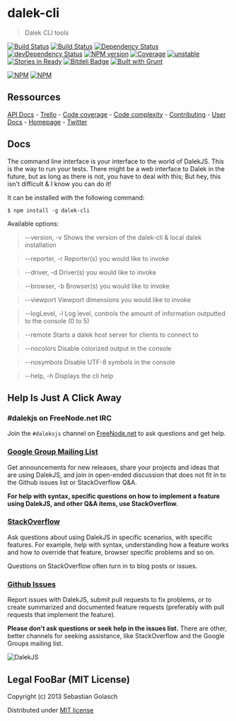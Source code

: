 dalek-cli
=========

> Dalek CLI tools

[![Build Status](https://travis-ci.org/dalekjs/dalek-cli.png)](https://travis-ci.org/dalekjs/dalek-cli)
[![Build Status](https://drone.io/github.com/dalekjs/dalek-cli/status.png)](https://drone.io/github.com/dalekjs/dalek-cli/latest)
[![Dependency Status](https://david-dm.org/dalekjs/dalek-cli.png)](https://david-dm.org/dalekjs/dalek-cli)
[![devDependency Status](https://david-dm.org/dalekjs/dalek-cli/dev-status.png)](https://david-dm.org/dalekjs/dalek-cli#info=devDependencies)
[![NPM version](https://badge.fury.io/js/dalek-cli.png)](http://badge.fury.io/js/dalek-cli)
[![Coverage](http://dalekjs.com/package/dalek-cli/master/coverage/coverage.png)](http://dalekjs.com/package/dalek-cli/master/coverage/index.html)
[![unstable](https://rawgithub.com/hughsk/stability-badges/master/dist/unstable.svg)](http://github.com/hughsk/stability-badges)
[![Stories in Ready](https://badge.waffle.io/dalekjs/dalek-cli.png?label=ready)](https://waffle.io/dalekjs/dalek-cli)
[![Bitdeli Badge](https://d2weczhvl823v0.cloudfront.net/dalekjs/dalek-cli/trend.png)](https://bitdeli.com/free "Bitdeli Badge")
[![Built with Grunt](https://cdn.gruntjs.com/builtwith.png)](http://gruntjs.com/)

[![NPM](https://nodei.co/npm/dalek-cli.png)](https://nodei.co/npm/dalek-cli/)
[![NPM](https://nodei.co/npm-dl/dalek-cli.png)](https://nodei.co/npm/dalek-cli/)

## Ressources

[API Docs](http://dalekjs.com/package/dalek-cli/master/api/index.html) -
[Trello](https://trello.com/b/QhNY6vGU/dalek-cli) -
[Code coverage](http://dalekjs.com/package/dalek-cli/master/coverage/index.html) -
[Code complexity](http://dalekjs.com/package/dalek-cli/master/complexity/index.html) -
[Contributing](https://github.com/dalekjs/dalek-cli/blob/master/CONTRIBUTING.md) -
[User Docs](http://dalekjs.com/docs/cli.html) -
[Homepage](http://dalekjs.com) -
[Twitter](http://twitter.com/dalekjs)

## Docs

The command line interface is your interface to the world of DalekJS.
This is the way to run your tests.
There might be a web interface to Dalek in the future, but as long as there is not, you have to deal with this;
But hey, this isn't difficult & I know you can do it!

It can be installed with the following command:

```
$ npm install -g dalek-cli
```

Available options:

  > --version, -v   Shows the version of the dalek-cli & local dalek installation

  > --reporter, -r  Reporter(s) you would like to invoke

  > --driver, -d    Driver(s) you would like to invoke

  > --browser, -b   Browser(s) you would like to invoke

  > --viewport      Viewport dimensions you would like to invoke
  
  > --logLevel, -l  Log level, controls the amount of information outputted to the console (0 to 5)
  
  > --remote        Starts a dalek host server for clients to connect to

  > --nocolors     Disable colorized output in the console

  > --nosymbols    Disable UTF-8 symbols in the console

  > --help, -h      Displays the cli help

## Help Is Just A Click Away

### #dalekjs on FreeNode.net IRC

Join the `#daleksjs` channel on [FreeNode.net](http://freenode.net) to ask questions and get help.

### [Google Group Mailing List](https://groups.google.com/forum/#!forum/dalekjs)

Get announcements for new releases, share your projects and ideas that are
using DalekJS, and join in open-ended discussion that does not fit in
to the Github issues list or StackOverflow Q&A.

**For help with syntax, specific questions on how to implement a feature
using DalekJS, and other Q&A items, use StackOverflow.**

### [StackOverflow](http://stackoverflow.com/questions/tagged/dalekjs)

Ask questions about using DalekJS in specific scenarios, with
specific features. For example, help with syntax, understanding how a feature works and
how to override that feature, browser specific problems and so on.

Questions on StackOverflow often turn in to blog posts or issues.

### [Github Issues](//github.com/dalekjs/dalek-cli/issues)

Report issues with DalekJS, submit pull requests to fix problems, or to
create summarized and documented feature requests (preferably with pull
requests that implement the feature).

**Please don't ask questions or seek help in the issues list.** There are
other, better channels for seeking assistance, like StackOverflow and the
Google Groups mailing list.

![DalekJS](https://raw.github.com/dalekjs/dalekjs.com/master/img/logo.png)

## Legal FooBar (MIT License)

Copyright (c) 2013 Sebastian Golasch

Distributed under [MIT license](https://github.com/dalekjs/dalek-cli/blob/master/LICENSE-MIT)